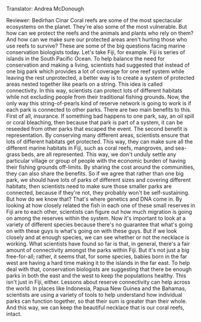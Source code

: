 

Translator: Andrea McDonough

Reviewer: Bedirhan Cinar
Coral reefs are some of the most
spectacular ecosystems
on the planet.
They&#39;re also some of the most vulnerable.
But how can we protect the reefs
and the animals and plants
who rely on them?
And how can we make sure
our protected areas aren&#39;t hurting those
who use reefs to survive?
These are some of the big questions
facing marine conservation
biologists today.
Let&#39;s take Fiji, for example.
Fiji is series of islands
in the South Pacific Ocean.
To help balance the need
for conservation and making a living,
scientists had suggested
that instead of one big park
which provides a lot of coverage
for one reef system
while leaving the rest unprotected,
a better way is to create
a system of protected areas
nested together like pearls on a string.
This idea is called connectivity.
In this way, scientists can protect
lots of different habitats
while not excluding people
from their traditional fishing grounds.
Now, the only way this string-of-pearls
kind of reserve network is going to work
is if each park is connected
to other parks.
There are two main benefits to this.
First of all, insurance.
If something bad happens to one park,
say, an oil spill or coral bleaching,
then because that park
is part of a system,
it can be reseeded from other parks
that escaped the event.
The second benefit is representation.
By conserving many different areas,
scientists ensure that lots
of different habitats get protected.
This way, they can make sure
all the different marine habitats in Fiji,
such as coral reefs,
mangroves, and sea-grass beds,
are all represented.
This way, we don&#39;t unduly settle
any particular village or group of people
with the economic burden of having
their fishing grounds off-limits.
By sharing the cost
around the communities,
they can also share the benefits.
So if we agree
that rather than one big park,
we should have lots of parks
of different sizes
and covering different habitats,
then scientists need to make sure
those smaller parks are connected,
because if they&#39;re not,
they probably won&#39;t be self-sustaining.
But how do we know that?
That&#39;s where genetics and DNA come in.
By looking at how closely related
the fish in each one
of these small reserves in Fiji
are to each other,
scientists can figure out
how much migration is going on
among the reserves within the system.
Now it&#39;s important to look
at a variety of different species
because there&#39;s no guarantee
that what&#39;s going on with these guys
is what&#39;s going on with these guys.
But if we look closely
and at enough species,
we can see whether or not
the necklace is working.
What scientists have found
so far is that, in general,
there&#39;s a fair amount of connectivity
amongst the parks within Fiji.
But it&#39;s not just a big free-for-all;
rather, it seems that, for some species,
babies born in the far west
are having a hard time
making it to the islands in the far east.
To help deal with that,
conservation biologists are suggesting
that there be enough parks
in both the east and the west
to keep the populations healthy.
This isn&#39;t just in Fiji, either.
Lessons about reserve connectivity
can help across the world.
In places like Indonesia, Papua New Guinea
and the Bahamas,
scientists are using a variety
of tools to help understand
how individual parks
can function together,
so that their sum is greater
than their whole.
And this way, we can keep
the beautiful necklace
that is our coral reefs, intact.
